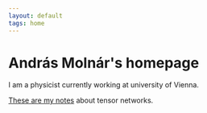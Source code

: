 ```yaml
---
layout: default
tags: home
---
```


# András Molnár's homepage

I am a physicist currently working at university of Vienna.

[These are my notes](https://molnarandris.github.io/Tensor-Network-notes/main.pdf) about tensor networks.
